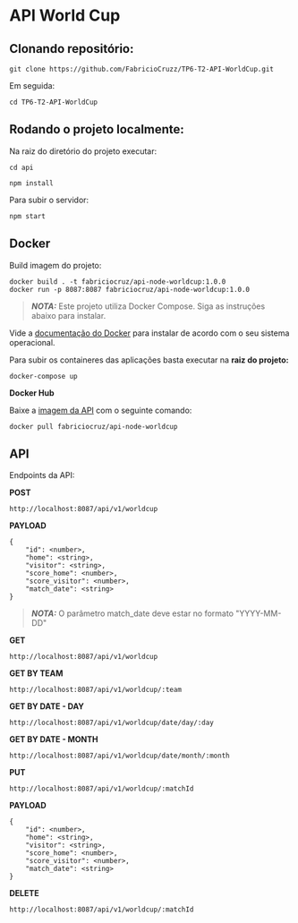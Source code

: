 # API World Cup

## Clonando repositório:
```
git clone https://github.com/FabricioCruzz/TP6-T2-API-WorldCup.git
```
Em seguida:
```
cd TP6-T2-API-WorldCup
```
## Rodando o projeto localmente:
Na raiz do diretório do projeto executar:
```
cd api
```
```
npm install
```

Para subir o servidor:
```
npm start
```

## Docker

Build imagem do projeto:
```
docker build . -t fabriciocruz/api-node-worldcup:1.0.0
docker run -p 8087:8087 fabriciocruz/api-node-worldcup:1.0.0
```

> **_NOTA:_** Este projeto utiliza Docker Compose. Siga as instruções abaixo para instalar.

Vide a [documentação do Docker](https://docs.docker.com/compose/install/) para instalar de acordo com o seu sistema operacional.

Para subir os containeres das aplicações basta executar na **raiz do projeto:**
```
docker-compose up
```

**Docker Hub**

Baixe a [imagem da API](https://hub.docker.com/r/fabriciocruz/api-node-worldcup) com o seguinte comando:
```
docker pull fabriciocruz/api-node-worldcup
```

## API
Endpoints da API:

**POST** 
```
http://localhost:8087/api/v1/worldcup
```

**PAYLOAD**

```
{
    "id": <number>,
    "home": <string>,
    "visitor": <string>,
    "score_home": <number>,
    "score_visitor": <number>,
    "match_date": <string>
}
```
> **_NOTA:_** O parâmetro match_date deve estar no formato "YYYY-MM-DD"

**GET** 
```
http://localhost:8087/api/v1/worldcup
```

**GET BY TEAM** 
```
http://localhost:8087/api/v1/worldcup/:team
```

**GET BY DATE - DAY** 
```
http://localhost:8087/api/v1/worldcup/date/day/:day
```

**GET BY DATE - MONTH**
```
http://localhost:8087/api/v1/worldcup/date/month/:month
```

**PUT** 
```
http://localhost:8087/api/v1/worldcup/:matchId
```

**PAYLOAD**
```
{
    "id": <number>,
    "home": <string>,
    "visitor": <string>,
    "score_home": <number>,
    "score_visitor": <number>,
    "match_date": <string>
}
```

**DELETE** 
```
http://localhost:8087/api/v1/worldcup/:matchId
```